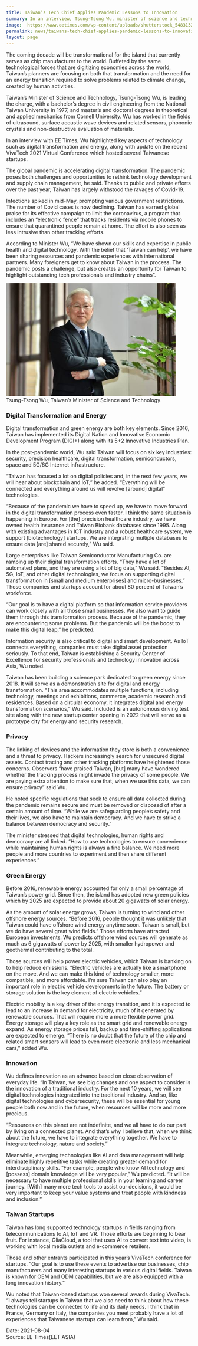 ```yaml
---
title: Taiwan’s Tech Chief Applies Pandemic Lessons to Innovation
summary: In an interview, Tsung-Tsong Wu, minister of science and technology, described Taiwan's innovation roadmap that extends well beyond its status as the world's chip foundry.
image:  https://www.eetimes.com/wp-content/uploads/shutterstock_548313280-1.jpg?resize=495%2C330
permalink: news/taiwans-tech-chief-applies-pandemic-lessons-to-innovation/
layout: page
---
```

The coming decade will be transformational for the island that currently serves as chip manufacturer to the world. Buffeted by the same technological forces that are digitizing economies across the world, Taiwan’s planners are focusing on both that transformation and the need for an energy transition required to solve problems related to climate change, created by human activities.

Taiwan’s Minister of Science and Technology, Tsung-Tsong Wu, is leading the charge, with a bachelor’s degree in civil engineering from the National Taiwan University in 1977, and master’s and doctoral degrees in theoretical and applied mechanics from Cornell University. Wu has worked in the fields of ultrasound, surface acoustic wave devices and related sensors, phononic crystals and non-destructive evaluation of materials.

In an interview with EE Times, Wu highlighted key aspects of technology such as digital transformation and energy, along with update on the recent VivaTech 2021 Virtual Conference which hosted several Taiwanese startups.

The global pandemic is accelerating digital transformation. The pandemic poses both challenges and opportunities to rethink technology development and supply chain management, he said. Thanks to public and private efforts over the past year, Taiwan has largely withstood the ravages of Covid-19.

Infections spiked in mid-May, prompting various government restrictions. The number of Covid cases is now declining. Taiwan has earned global praise for its effective campaign to limit the coronavirus, a program that includes an “electronic fence” that tracks residents via mobile phones to ensure that quarantined people remain at home. The effort is also seen as less intrusive than other tracking efforts.

According to Minister Wu, “We have shown our skills and expertise in public health and digital technology. With the belief that ‘Taiwan can help’, we have been sharing resources and pandemic experiences with international partners. Many foreigners get to know about Taiwan in the process. The pandemic posts a challenge, but also creates an opportunity for Taiwan to highlight outstanding tech professionals and industry chains”.

![](/images/20210804news.jpg)
<br/>
Tsung-Tsong Wu, Taiwan’s Minister of Science and Technology

### Digital Transformation and Energy

Digital transformation and green energy are both key elements. Since 2016, Taiwan has implemented its Digital Nation and Innovative Economic Development Program (DIGI+) along with its 5+2 Innovative Industries Plan.

In the post-pandemic world, Wu said Taiwan will focus on six key industries: security, precision healthcare, digital transformation, semiconductors, space and 5G/6G Internet infrastructure.

“Taiwan has focused a lot on digital policies and, in the next few years, we will hear about blockchain and IoT,” he added. “Everything will be connected and everything around us will revolve [around] digital” technologies.

“Because of the pandemic we have to speed up, we have to move forward in the digital transformation process even faster. I think the same situation is happening in Europe. For [the] precision healthcare industry, we have owned health insurance and Taiwan Biobank databases since 1995. Along with existing advantages in ICT industry and a robust healthcare system, we support [biotechnology] startups. We are integrating multiple databases to ensure data [are] shared securely,” Wu said.

Large enterprises like Taiwan Semiconductor Manufacturing Co. are ramping up their digital transformation efforts. “They have a lot of automated plans, and they are using a lot of big data,” Wu said. “Besides AI, 5G, IoT, and other digital technologies, we focus on supporting digital transformation in [small and medium enterprises] and micro-businesses.” Those companies and startups account for about 80 percent of Taiwan’s workforce.

“Our goal is to have a digital platform so that information service providers can work closely with all those small businesses. We also want to guide them through this transformation process. Because of the pandemic, they are encountering some problems. But the pandemic will be the boost to make this digital leap,” he predicted.

Information security is also critical to digital and smart development. As IoT connects everything, companies must take digital asset protection seriously. To that end, Taiwan is establishing a Security Center of Excellence for security professionals and technology innovation across Asia, Wu noted.

Taiwan has been building a science park dedicated to green energy since 2018. It will serve as a demonstration site for digital and energy transformation. “This area accommodates multiple functions, including technology, meetings and exhibitions, commerce, academic research and residences. Based on a circular economy, it integrates digital and energy transformation scenarios,” Wu said. Included is an autonomous driving test site along with the new startup center opening in 2022 that will serve as a prototype city for energy and security research.

### Privacy

The linking of devices and the information they store is both a convenience and a threat to privacy. Hackers increasingly search for unsecured digital assets. Contact tracing and other tracking platforms have heightened those concerns. Observers “have praised Taiwan, [but] many have wondered whether the tracking process might invade the privacy of some people. We are paying extra attention to make sure that, when we use this data, we can ensure privacy” said Wu.

He noted specific regulations that seek to ensure all data collected during the pandemic remains secure and must be removed or disposed of after a certain amount of time. “While we are safeguarding people’s safety and their lives, we also have to maintain democracy. And we have to strike a balance between democracy and security.”

The minister stressed that digital technologies, human rights and democracy are all linked. “How to use technologies to ensure convenience while maintaining human rights is always a fine balance. We need more people and more countries to experiment and then share different experiences.”

### Green Energy

Before 2016, renewable energy accounted for only a small percentage of Taiwan’s power grid. Since then, the island has adopted new green policies which by 2025 are expected to provide about 20 gigawatts of solar energy.

As the amount of solar energy grows, Taiwan is turning to wind and other offshore energy sources. “Before 2016, people thought it was unlikely that Taiwan could have offshore wind energy anytime soon. Taiwan is small, but we do have several great wind fields.” Those efforts have attracted European investments. Wu predicts offshore wind sources will generate as much as 6 gigawatts of power by 2025, with smaller hydropower and geothermal contributing to the total.

Those sources will help power electric vehicles, which Taiwan is banking on to help reduce emissions. “Electric vehicles are actually like a smartphone on the move. And we can make this kind of technology smaller, more compatible, and more affordable. I’m sure Taiwan can also play an important role in electric vehicle developments in the future. The battery or storage solution is the key element of electric vehicles.”

Electric mobility is a key driver of the energy transition, and it is expected to lead to an increase in demand for electricity, much of it generated by renewable sources. That will require more a more flexible power grid. Energy storage will play a key role as the smart grid and renewable energy expand. As energy storage prices fall, backup and time-shifting applications are expected to emerge. “There is no doubt that the future of the chip and related smart sensors will lead to even more electronic and less mechanical cars,” added Wu.

### Innovation

Wu defines innovation as an advance based on close observation of everyday life. “In Taiwan, we see big changes and one aspect to consider is the innovation of a traditional industry. For the next 10 years, we will see digital technologies integrated into the traditional industry. And so, like digital technologies and cybersecurity, these will be essential for young people both now and in the future, when resources will be more and more precious.

“Resources on this planet are not indefinite, and we all have to do our part by living on a connected planet. And that’s why I believe that, when we think about the future, we have to integrate everything together. We have to integrate technology, nature and society.”

Meanwhile, emerging technologies like AI and data management will help eliminate highly repetitive tasks while creating greater demand for interdisciplinary skills. “For example, people who know AI technology and [possess] domain knowledge will be very popular,” Wu predicted. “It will be necessary to have multiple professional skills in your learning and career journey. [With] many more tech tools to assist our decisions, it would be very important to keep your value systems and treat people with kindness and inclusion.”

### Taiwan Startups

Taiwan has long supported technology startups in fields ranging from telecommunications to AI, IoT and VR. Those efforts are beginning to bear fruit. For instance, GliaCloud, a tool that uses AI to convert text into video, is working with local media outlets and e-commerce retailers.

Those and other entrants participated in this year’s VivaTech conference for startups. “Our goal is to use these events to advertise our businesses, chip manufacturers and many interesting startups in various digital fields. Taiwan is known for OEM and ODM capabilities, but we are also equipped with a long innovation history.”

Wu noted that Taiwan-based startups won several awards during VivaTech. “I always tell startups in Taiwan that we also need to think about how these technologies can be connected to life and its daily needs. I think that in France, Germany or Italy, the companies you meet probably have a lot of experiences that Taiwanese startups can learn from,” Wu said.

Date: 2021-08-04
<br/>
Source: EE Times(EET ASIA)
